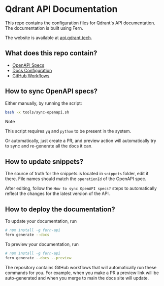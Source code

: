 # Qdrant API Documentation

This repo contains the configuration files for Qdrant's API documentation. 
The documentation is built using Fern. 

The website is available at [api.qdrant.tech](https://api.qdrant.tech/).

## What does this repo contain?

- [OpenAPI Specs](./fern/apis/)
- [Docs Configuration](./fern/docs.yml)
- [GitHub Workflows](./.github/workflows)

## How to sync OpenAPI specs?

Either manually, by running the script:

```bash
bash -x tools/sync-openapi.sh
```

> [!NOTE]  
> This script requires `yq` and `python` to be present in the system.

Or automatically, just create a PR, and preview action will automatically try to sync and re-generate all the docs it can.

## How to update snippets?

The source of truth for the snippets is located in `snippets` folder, edit it there.
File names should match the `operationId` of the OpenAPI spec.

After editing, follow the `How to sync OpenAPI specs?` steps to automatically reflect the changes for the latest version of the API. 

## How to deploy the documentation?

To update your documentation, run 

```sh
# npm install -g fern-api 
fern generate --docs
```

To preview your documentation, run 
```sh
# npm install -g fern-api
fern generate --docs --preview
```

The repository contains GitHub workflows that will automatically run 
these commands for you. For example, when you make a PR a preview link 
will be auto-generated and when you merge to main the docs site
will update. 
